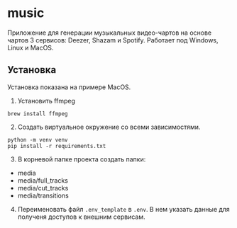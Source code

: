 # music

Приложение для генерации музыкальных видео-чартов на основе чартов 3 сервисов: Deezer, Shazam и Spotify. Работает под Windows, Linux и MacOS.

## Установка

Установка показана на примере MacOS.

1. Установить ffmpeg  

```
brew install ffmpeg
``` 

2. Создать виртуальное окружение со всеми зависимостями. 

```
python -m venv venv
pip install -r requirements.txt
```

3. В корневой папке проекта создать папки:

 - media
 - media/full_tracks
 - media/cut_tracks
 - media/transitions


4. Переименовать файл `.env_template` в `.env`. В нем указать данные для полученя доступов к внешним сервисам.